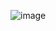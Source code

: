 ![image](https://www.eetasia.com/wp-content/uploads/sites/2/2020/10/Annotation-2020-10-13-141939.jpg)
